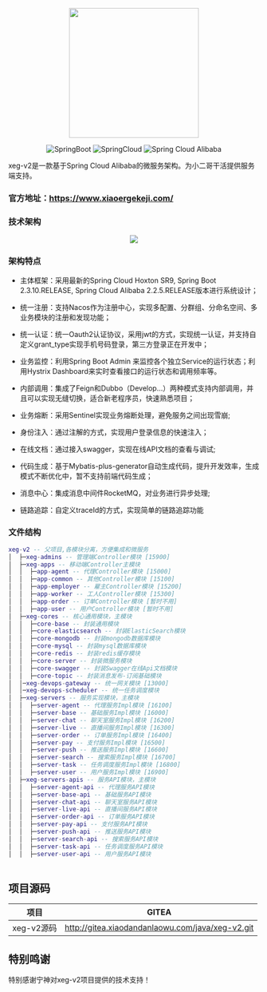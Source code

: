<p align="center">
  <img src="https://www.xiaoergekeji.com/img/logo.0b47a9cd.png" width="260">
</p>
<p align="center">
  <img src="https://img.shields.io/badge/Spring%20Boot-2.3.9.RELEASE-green" alt="SpringBoot"/>
  <img src="https://img.shields.io/badge/Spring%20Cloud-Hoxton.SR10-blue" alt="SpringCloud"/>
  <img src="https://img.shields.io/badge/Spring%20Cloud%20Alibaba-2.2.5.RELEASE-brightgreen" alt="Spring Cloud Alibaba"/>
</p>

xeg-v2是一款基于Spring Cloud Alibaba的微服务架构。为小二哥干活提供服务端支持。

### 官方地址：https://www.xiaoergekeji.com/

### 技术架构
<p align="center"> 
    <img src="https://xiaoerge.oss-cn-beijing.aliyuncs.com/other/xeg-framework.jpg" />
</p>

### 架构特点
- 主体框架：采用最新的Spring Cloud Hoxton SR9, Spring Boot 2.3.10.RELEASE, Spring Cloud Alibaba 2.2.5.RELEASE版本进行系统设计；

- 统一注册：支持Nacos作为注册中心，实现多配置、分群组、分命名空间、多业务模块的注册和发现功能；

- 统一认证：统一Oauth2认证协议，采用jwt的方式，实现统一认证，并支持自定义grant_type实现手机号码登录，第三方登录正在开发中；

- 业务监控：利用Spring Boot Admin 来监控各个独立Service的运行状态；利用Hystrix Dashboard来实时查看接口的运行状态和调用频率等。

- 内部调用：集成了Feign和Dubbo（Develop...）两种模式支持内部调用，并且可以实现无缝切换，适合新老程序员，快速熟悉项目；

- 业务熔断：采用Sentinel实现业务熔断处理，避免服务之间出现雪崩;

- 身份注入：通过注解的方式，实现用户登录信息的快速注入；

- 在线文档：通过接入swagger，实现在线API文档的查看与调试;

- 代码生成：基于Mybatis-plus-generator自动生成代码，提升开发效率，生成模式不断优化中，暂不支持前端代码生成；

- 消息中心：集成消息中间件RocketMQ，对业务进行异步处理;
  
- 链路追踪：自定义traceId的方式，实现简单的链路追踪功能

### 文件结构
```lua
xeg-v2 -- 父项目,各模块分离，方便集成和微服务
│  ├─xeg-admins -- 管理端Controller模块 [15900]
│  ├─xeg-apps -- 移动端Controller主模块
│  │  ├─app-agent -- 代理Controller模块 [15000]
│  │  ├─app-common -- 其他Controller模块 [15100]
│  │  ├─app-employer -- 雇主Controller模块 [15200]
│  │  ├─app-worker -- 工人Controller模块 [15300]
│  │  ├─app-order -- 订单Controller模块 [暂时不用]
│  │  ├─app-user -- 用户Controller模块 [暂时不用]
│  ├─xeg-cores -- 核心通用模块，主模块
│  │  ├─core-base -- 封装通用模块
│  │  ├─core-elasticsearch -- 封装ElasticSearch模块
│  │  ├─core-mongodb -- 封装mongodb数据库模块
│  │  ├─core-mysql -- 封装mysql数据库模块
│  │  ├─core-redis -- 封装redis缓存模块
│  │  ├─core-server -- 封装微服务模块
│  │  ├─core-swagger -- 封装Swagger在线Api文档模块
│  │  ├─core-topic -- 封装消息发布-订阅基础模块
│  │─xeg-devops-gateway -- 统一网关模块 [13000]
│  │─xeg-devops-scheduler -- 统一任务调度模块
│  ├─xeg-servers -- 服务实现模块，主模块
│  │  ├─server-agent -- 代理服务Impl模块 [16100]
│  │  ├─server-base -- 基础服务Impl模块 [16000] 
│  │  ├─server-chat -- 聊天室服务Impl模块 [16200]
│  │  ├─server-live -- 直播间服务Impl模块 [16300]
│  │  ├─server-order -- 订单服务Impl模块 [16400]
│  │  ├─server-pay -- 支付服务Impl模块 [16500]
│  │  ├─server-push -- 推送服务Impl模块 [16600]
│  │  ├─server-search -- 搜索服务Impl模块 [16700]
│  │  ├─server-task -- 任务调度服务Impl模块 [16800]
│  │  ├─server-user -- 用户服务Impl模块 [16900]
│  ├─xeg-servers-apis -- 服务API模块，主模块 
│  │  ├─server-agent-api -- 代理服务API模块
│  │  ├─server-base-api -- 基础服务API模块 
│  │  ├─server-chat-api -- 聊天室服务API模块
│  │  ├─server-live-api -- 直播间服务API模块
│  │  ├─server-order-api -- 订单服务API模块
│  │  ├─server-pay-api -- 支付服务API模块
│  │  ├─server-push-api -- 推送服务API模块
│  │  ├─server-search-api -- 搜索服务API模块
│  │  ├─server-task-api -- 任务调度服务API模块
│  │  ├─server-user-api -- 用户服务API模块
 
```
## 项目源码
|  项目   |   GITEA  |
|---  |--- |
|  xeg-v2源码   |  http://gitea.xiaodandanlaowu.com/java/xeg-v2.git   |

## 特别鸣谢
特别感谢宁神对xeg-v2项目提供的技术支持！
